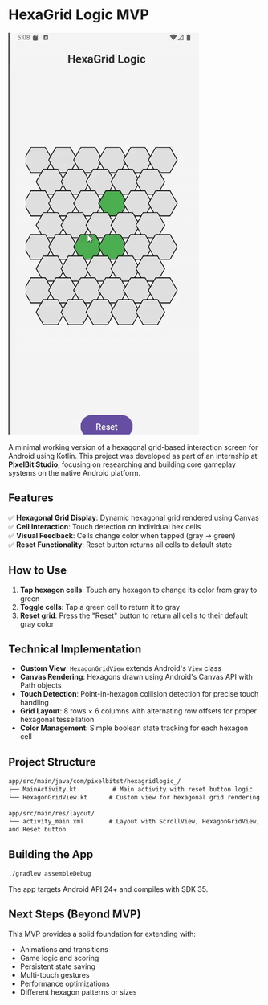 # HexaGrid Logic MVP

![Demo](app/images/DEMO.gif)


A minimal working version of a hexagonal grid-based interaction screen for Android using Kotlin.
This project was developed as part of an internship at **PixelBit Studio**, focusing on researching and building core gameplay systems on the native Android platform.

## Features

✅ **Hexagonal Grid Display**: Dynamic hexagonal grid rendered using Canvas  
✅ **Cell Interaction**: Touch detection on individual hex cells  
✅ **Visual Feedback**: Cells change color when tapped (gray → green)  
✅ **Reset Functionality**: Reset button returns all cells to default state  

## How to Use

1. **Tap hexagon cells**: Touch any hexagon to change its color from gray to green
2. **Toggle cells**: Tap a green cell to return it to gray
3. **Reset grid**: Press the "Reset" button to return all cells to their default gray color

## Technical Implementation

- **Custom View**: `HexagonGridView` extends Android's `View` class
- **Canvas Rendering**: Hexagons drawn using Android's Canvas API with Path objects
- **Touch Detection**: Point-in-hexagon collision detection for precise touch handling
- **Grid Layout**: 8 rows × 6 columns with alternating row offsets for proper hexagonal tessellation
- **Color Management**: Simple boolean state tracking for each hexagon cell

## Project Structure

```
app/src/main/java/com/pixelbitst/hexagridlogic_/
├── MainActivity.kt          # Main activity with reset button logic
└── HexagonGridView.kt      # Custom view for hexagonal grid rendering

app/src/main/res/layout/
└── activity_main.xml       # Layout with ScrollView, HexagonGridView, and Reset button
```

## Building the App

```bash
./gradlew assembleDebug
```

The app targets Android API 24+ and compiles with SDK 35.

## Next Steps (Beyond MVP)

This MVP provides a solid foundation for extending with:
- Animations and transitions
- Game logic and scoring
- Persistent state saving
- Multi-touch gestures
- Performance optimizations
- Different hexagon patterns or sizes
